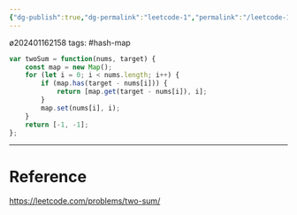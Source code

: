 ```yaml
---
{"dg-publish":true,"dg-permalink":"leetcode-1","permalink":"/leetcode-1/"}
---
```


ø202401162158
tags: #hash-map

```js
var twoSum = function(nums, target) {
	const map = new Map();
	for (let i = 0; i < nums.length; i++) {
		if (map.has(target - nums[i])) {
			return [map.get(target - nums[i]), i];
		}
		map.set(nums[i], i);
	}
	return [-1, -1];
};
```

---
# Reference

https://leetcode.com/problems/two-sum/